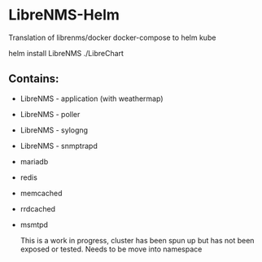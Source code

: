# LibreNMS-Helm

Translation of librenms/docker docker-compose to helm kube

helm install LibreNMS ./LibreChart


## Contains:
* LibreNMS - application (with weathermap)
* LibreNMS - poller
* LibreNMS - sylogng
* LibreNMS - snmptrapd
  
* mariadb
* redis
* memcached
* rrdcached
* msmtpd
  
  
  This is a work in progress, cluster has been spun up but has not been exposed or tested.
  Needs to be move into namespace
